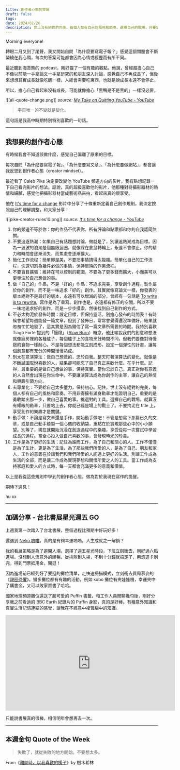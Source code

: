 ```yaml
---
title: 創作者心態的提醒
draft: false
tags: 
date: 2024/02/26
description: 世上沒有絕對的完美，每個人都有自己的風格和節奏。選擇自己的戰場，只要站上去，你就已經是場上的戰士了。不要拘泥在 title 上，享受創作的樂趣才是關鍵。
---
```

Morning everyone!

轉眼二月又到了尾聲，我又開始自問「為什麼要寫電子報？」感覺這個問題會不斷縈繞在我心頭，每次的答案可能都會因為心情或經歷而有所不同。

最近聽到海苔熊的 podcast，剛好提了一個有趣的觀點。他說，曾經超擔心自己不像以前能一手拿論文一手拿研究的和朋友深入討論，感覺自己不再成長了，但後來想想其實成長就像吃飯一樣，人總會需要吃東西，也就是說成長永遠不會停止。

所以，擔心自己看起來沒有成長，可能就像擔心「黑鴨是不是黑的」一樣沒必要。

![[ali-quote-change.png]]
*source: [My Take on Quitting YouTube - YouTube](https://www.youtube.com/watch?v=ETA6D3SkAZo&ref=chinghannhu.com)*

> 宇宙唯一的不變就是變化。

這句話是我高中時期特別特別喜歡的一句話。

---

## **我想要的創作者心態**

有時候我會不知道該做什麼，感覺自己偏離了原來的目標。

每次自問「為什麼要寫電子報」、「為什麼要寫文章」、「為什麼要做網站」，都會讓我反思到創作者心態（creator mindset）。

最近看了 Caleb Pike 決定要改變他 YouTube 頻道方向的影片，我有點想記錄一下自己看完影片的想法。話說，真的超級喜歡他的影片，他那種對待攝影器材的熱情和細膩，感覺他把攝影器材當成藝術品來拍，看起來真的很享受。

他在 [It's time for a change](https://www.youtube.com/watch?v=Bq8KJbaLpNk&ref=chinghannhu.com) 影片中分享了十條重新定義自己創作規則，我決定按照自己的理解調整，和大家分享：

![[pike-creator-rules10.png]]
*source: [It's time for a change - YouTube](https://www.youtube.com/watch?v=Bq8KJbaLpNk&ref=chinghannhu.com)*

1. 你的頻道不等於你：你的作品不代表你，所有評論和點讚都和你的自我認同無關。
2. 不要追逐熱潮：如果自己有話題想討論，做就是了，別讓追熱潮成為目標。因為一波波的浪潮是個無限迴圈，就像踩在倉鼠轉輪上，永遠不會停止。你的精力和時間會逐漸消失，而焦慮會逐漸擴大。
3. 簡化工作流程：簡單即是美，不要把事情搞得太複雜。簡單化自己的工作流程，快速切割為幾件必做的事情，保持單純的作業流程。
4. 不要盲目擴張：維持在可以控制的範圍，不要為了更多錢而擴大，小而美可以更專注於自己想做的事。
5. 做「自己的」作品，不是「好的」作品：不追求完美，享受創作過程。製作屬於你的創作，而不是一味追求「好的」創作。其實就像寫論文一樣，你發表的版本絕對不是最好的版本，永遠有可以增減的部分。曾經有一句話是 [To write is to rewrite.](https://alterspacefleet.wordpress.com/2020/03/18/to-write-is-to-rewrite/?ref=chinghannhu.com)  寫作是為了重寫。創作也是，永遠都有修正的空間，所以不要一味地追求好的創作，而是一步步摸索，然後找到自己創作的方式。
6. 不必太拘泥於發佈時間：設定目標，但保持靈活。別擔心發布的時間表！有時候會希望每週能發一篇文章，但到了發佈日，常常會覺得還沒準備好，結果就匆匆忙忙地發了，這其實是因為錯估了寫一篇文章所需要的時間。我特別喜歡 Tiago Forte 提到的「慢燉」（[Slow Burn](https://fortelabs.com/blog/the-10-principles-of-building-a-second-brain/?ref=chinghannhu.com)）概念，他比喻說我們的創意和想法就像廚房裡的各種爐子，每個爐子上的食物烹飪時間不同，但我們要像對待慢燉的食物一樣耐心。不是每個想法都能立刻成形，設定一個彈性的計畫，讓每個創意都有充分的時間慢慢熟成。
7. 別太在意演算法：做自己想做的，忠於自我。整天盯著演算法的變化，就像是不斷試圖取悅喜歡的人，結果卻可能忘了自己真正喜歡什麼、在乎什麼。記得，最重要的是做自己想做的事，保持真實。當你忠於自己，真正對你有意義的人自然會出現在你生命中。不要讓演算法成為你創作的主宰，讓自己的熱情和興趣引領方向。
8. 去專業化：不要給自己太多壓力，保持初心。記住，世上沒有絕對的完美，每個人都有自己的風格和節奏。不用非得擁有滿身勳章才能證明自己，重要的是勇敢踏出那一步，做自己喜愛的事。挑選對的工具，選擇自己的戰場，就算沒有耀眼的勳章，只要站上去，你就已經是場上的戰士了。不要拘泥在 title 上，享受創作的樂趣才是關鍵。
9. 動手做：不論是寫文章還是手作，開始動手做吧！不管是想寫下那篇已久的文章，或是自己動手縫製一個心儀的收納袋，重點在於實現那些心中的小小願望。別等了，現在就開始沉浸在創造過程中的樂趣，享受從每一次嘗試中學習成長的過程。當全心投入做自己喜歡的事，會發現時光的珍貴。
10. 工作是為了更好的生活：記住為誰而工作，為了自己和關心的人。工作不僅僅是為了生計，更是為了生活，為了那些我們所愛的人，是為了自己、朋友和家人，工作的意義在於讓我們和我們所愛的人能過上更好的生活。別讓工作成為生活的全部，而是讓工作成為實現夢想和關懷所愛之人的工具。當工作成為支持家庭和愛人的方式時，每一天都會充滿更多的意義和價值。 

以上是我從這些規則中學到的創作者心態，做為對於我現在寫作的提醒。

期待下週見！

hu xx

---

## **加碼分享 - 台北書展星光週五 GO**

上週我第一次踏入了台北書展，整個過程比預期中好玩好多！

還遇到 [Neko 嗚喵](https://www.youtube.com/@NeKoWu?ref=chinghannhu.com)，真的是有夠幸運嗚嗚。人生成就之一解鎖？

我的看展策略是為了避開人潮，選擇了週五星光時段，下班立刻衝去，剛好過六點進場。沒想到人流意外的順暢，從排隊到入場，不到十分鐘就搞定了，用悠遊卡刷完，得到門票抵用金，開逛！

因為進場前已經列好了要逛的攤位清單，走快速掃描模式，立刻衝去買周慕姿的《[親密恐懼](https://r10.to/hPCKX0?ref=chinghannhu.com)》。蠻多攤位都有有趣的活動，例如 kobo 攤位有夾娃娃機，幸運夾中了購書金，又可以敗家買書了哈哈。

國家地理頻道攤位還送了超可愛的 Puffin 書籤，和工作人員閒聊幾句後，剛好分享我之前看過的 BBC Earth 紀錄片的 Puffin 身影，真的是好棒，有種意外知識和真實生活記憶連結的感覺，讓我在不經意中複習腦中的知識。

<iframe width="560" height="315" src="https://www.youtube.com/embed/EIUJfXk3_3w?si=OrTkMQ_-gHzYqN58" title="YouTube video player" frameborder="0" allow="accelerometer; autoplay; clipboard-write; encrypted-media; gyroscope; picture-in-picture; web-share" referrerpolicy="strict-origin-when-cross-origin" allowfullscreen></iframe>

只能說書展真的很棒，相信明年會想再去一次。

---

## 本週金句 Quote of the Week

> 失敗了，就從失敗的地方開始。不要想太多。

From《[離開時，以我喜歡的樣子](https://r10.to/hPIDs2?ref=chinghannhu.com)》by 樹木希林